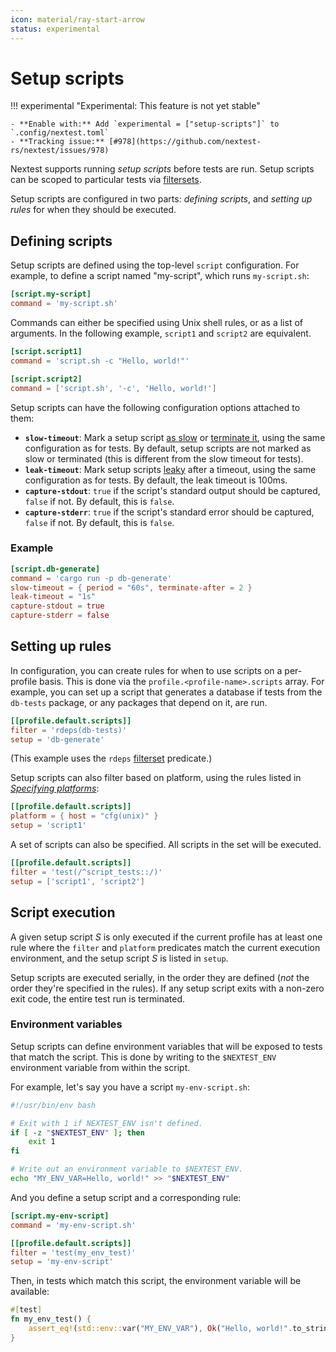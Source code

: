 ```yaml
---
icon: material/ray-start-arrow
status: experimental
---
```


# Setup scripts

<!-- md:version 0.9.59 -->

!!! experimental "Experimental: This feature is not yet stable"

    - **Enable with:** Add `experimental = ["setup-scripts"]` to `.config/nextest.toml`
    - **Tracking issue:** [#978](https://github.com/nextest-rs/nextest/issues/978)

Nextest supports running _setup scripts_ before tests are run. Setup scripts can be scoped to
particular tests via [filtersets](../filtersets/index.md).

Setup scripts are configured in two parts: _defining scripts_, and _setting up rules_ for when they should be executed.

## Defining scripts

Setup scripts are defined using the top-level `script` configuration. For example, to define a script named "my-script", which runs `my-script.sh`:

```toml
[script.my-script]
command = 'my-script.sh'
```

Commands can either be specified using Unix shell rules, or as a list of arguments. In the following example, `script1` and `script2` are equivalent.

```toml
[script.script1]
command = 'script.sh -c "Hello, world!"'

[script.script2]
command = ['script.sh', '-c', 'Hello, world!']
```

Setup scripts can have the following configuration options attached to them:

- **`slow-timeout`**: Mark a setup script [as slow](../features/slow-tests.md) or [terminate it](../features/slow-tests.md#terminating-tests-after-a-timeout), using the same configuration as for tests. By default, setup scripts are not marked as slow or terminated (this is different from the slow timeout for tests).
- **`leak-timeout`**: Mark setup scripts [leaky](../features/leaky-tests.md) after a timeout, using the same configuration as for tests. By default, the leak timeout is 100ms.
- **`capture-stdout`**: `true` if the script's standard output should be captured, `false` if not. By default, this is `false`.
- **`capture-stderr`**: `true` if the script's standard error should be captured, `false` if not. By default, this is `false`.

### Example

```toml
[script.db-generate]
command = 'cargo run -p db-generate'
slow-timeout = { period = "60s", terminate-after = 2 }
leak-timeout = "1s"
capture-stdout = true
capture-stderr = false
```

## Setting up rules

In configuration, you can create rules for when to use scripts on a per-profile basis. This is done via the `profile.<profile-name>.scripts` array. For example, you can set up a script that generates a database if tests from the `db-tests` package, or any packages that depend on it, are run.

```toml
[[profile.default.scripts]]
filter = 'rdeps(db-tests)'
setup = 'db-generate'
```

(This example uses the `rdeps` [filterset](../filtersets/index.md) predicate.)

Setup scripts can also filter based on platform, using the rules listed in [_Specifying platforms_](../configuration/specifying-platforms.md):

```toml
[[profile.default.scripts]]
platform = { host = "cfg(unix)" }
setup = 'script1'
```

A set of scripts can also be specified. All scripts in the set will be executed.

```toml
[[profile.default.scripts]]
filter = 'test(/^script_tests::/)'
setup = ['script1', 'script2']
```

## Script execution

A given setup script _S_ is only executed if the current profile has at least one rule where the `filter` and `platform` predicates match the current execution environment, and the setup script _S_ is listed in `setup`.

Setup scripts are executed serially, in the order they are defined (_not_ the order they're specified in the rules). If any setup script exits with a non-zero exit code, the entire test run is terminated.

### Environment variables

Setup scripts can define environment variables that will be exposed to tests that match the script. This is done by writing to the `$NEXTEST_ENV` environment variable from within the script.

For example, let's say you have a script `my-env-script.sh`:

```bash
#!/usr/bin/env bash

# Exit with 1 if NEXTEST_ENV isn't defined.
if [ -z "$NEXTEST_ENV" ]; then
    exit 1
fi

# Write out an environment variable to $NEXTEST_ENV.
echo "MY_ENV_VAR=Hello, world!" >> "$NEXTEST_ENV"
```

And you define a setup script and a corresponding rule:

```toml
[script.my-env-script]
command = 'my-env-script.sh'

[[profile.default.scripts]]
filter = 'test(my_env_test)'
setup = 'my-env-script'
```

Then, in tests which match this script, the environment variable will be available:

```rust
#[test]
fn my_env_test() {
    assert_eq!(std::env::var("MY_ENV_VAR"), Ok("Hello, world!".to_string()));
}
```
